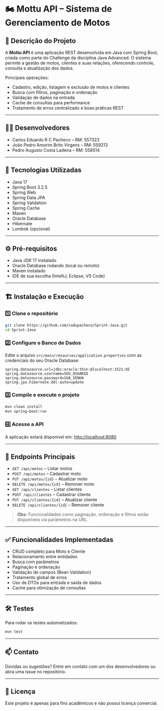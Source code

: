 # 🏍️ Mottu API – Sistema de Gerenciamento de Motos

## 📄 Descrição do Projeto

A **Mottu API** é uma aplicação REST desenvolvida em Java com Spring Boot, criada como parte do Challenge da disciplina Java Advanced. O sistema permite a gestão de motos, clientes e suas relações, oferecendo controle, consulta e atualização dos dados.

Principais operações:
- Cadastro, edição, listagem e exclusão de motos e clientes
- Busca com filtros, paginação e ordenação
- Validação de dados na entrada
- Cache de consultas para performance
- Tratamento de erros centralizado e boas práticas REST

---

## 👨‍💻 Desenvolvedores
- Carlos Eduardo R C Pacheco – RM: 557323
- João Pedro Amorim Brito Virgens – RM: 559213
- Pedro Augusto Costa Ladeira – RM: 558514

---

## 🚀 Tecnologias Utilizadas
- Java 17
- Spring Boot 3.2.5
- Spring Web
- Spring Data JPA
- Spring Validation
- Spring Cache
- Maven
- Oracle Database
- Hibernate
- Lombok (opcional)

---

## ⚙️ Pré-requisitos
- Java JDK 17 instalado
- Oracle Database rodando (local ou remoto)
- Maven instalado
- IDE de sua escolha (IntelliJ, Eclipse, VS Code)

---

## 🏗️ Instalação e Execução

### 1️⃣ Clone o repositório
```bash
git clone https://github.com/cadupacheco/Sprint-Java.git
cd Sprint-Java
```

### 2️⃣ Configure o Banco de Dados
Edite o arquivo `src/main/resources/application.properties` com as credenciais do seu Oracle Database:
```properties
spring.datasource.url=jdbc:oracle:thin:@localhost:1521:XE
spring.datasource.username=SEU_USUARIO
spring.datasource.password=SUA_SENHA
spring.jpa.hibernate.ddl-auto=update
```

### 3️⃣ Compile e execute o projeto
```bash
mvn clean install
mvn spring-boot:run
```

### 4️⃣ Acesse a API
A aplicação estará disponível em:
[http://localhost:8080](http://localhost:8080)

---

## 🔗 Endpoints Principais
- `GET /api/motos` – Listar motos
- `POST /api/motos` – Cadastrar moto
- `PUT /api/motos/{id}` – Atualizar moto
- `DELETE /api/motos/{id}` – Remover moto
- `GET /api/clientes` – Listar clientes
- `POST /api/clientes` – Cadastrar cliente
- `PUT /api/clientes/{id}` – Atualizar cliente
- `DELETE /api/clientes/{id}` – Remover cliente

> **Obs:** Funcionalidades como paginação, ordenação e filtros estão disponíveis via parâmetros na URL.

---

## ✅ Funcionalidades Implementadas
- CRUD completo para Moto e Cliente
- Relacionamento entre entidades
- Busca com parâmetros
- Paginação e ordenação
- Validação de campos (Bean Validation)
- Tratamento global de erros
- Uso de DTOs para entrada e saída de dados
- Cache para otimização de consultas

---

## 🛠️ Testes
Para rodar os testes automatizados:
```bash
mvn test
```

---

## 📫 Contato
Dúvidas ou sugestões? Entre em contato com um dos desenvolvedores ou abra uma issue no repositório.

---

## 📝 Licença
Este projeto é apenas para fins acadêmicos e não possui licença comercial.
